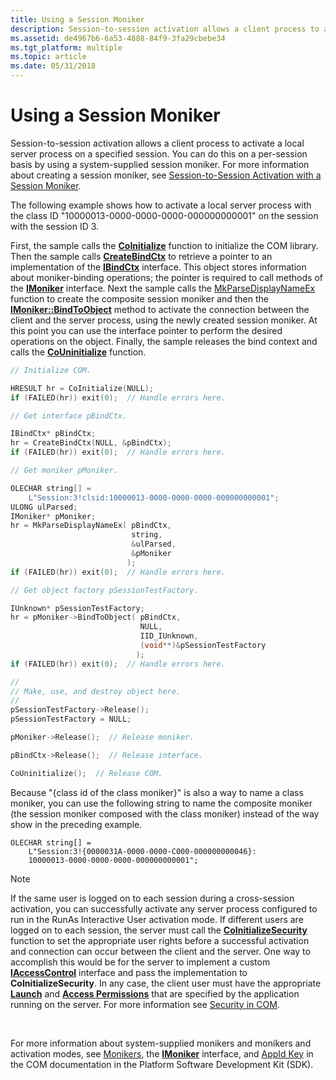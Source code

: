 ```yaml
---
title: Using a Session Moniker
description: Session-to-session activation allows a client process to activate a local server process on a specified session.
ms.assetid: de4967b6-6a53-4888-84f9-3fa29cbebe34
ms.tgt_platform: multiple
ms.topic: article
ms.date: 05/31/2018
---
```


# Using a Session Moniker

Session-to-session activation allows a client process to activate a local server process on a specified session. You can do this on a per-session basis by using a system-supplied session moniker. For more information about creating a session moniker, see [Session-to-Session Activation with a Session Moniker](session-to-session-activation-with-a-session-moniker.md).

The following example shows how to activate a local server process with the class ID "10000013-0000-0000-0000-000000000001" on the session with the session ID 3.

First, the sample calls the [**CoInitialize**](https://msdn.microsoft.com/en-us/library/ms678543(v=VS.85).aspx) function to initialize the COM library. Then the sample calls [**CreateBindCtx**](https://msdn.microsoft.com/en-us/library/ms678542(v=VS.85).aspx) to retrieve a pointer to an implementation of the [**IBindCtx**](https://msdn.microsoft.com/en-us/library/ms693755(v=VS.85).aspx) interface. This object stores information about moniker-binding operations; the pointer is required to call methods of the [**IMoniker**](https://msdn.microsoft.com/en-us/library/ms679705(v=VS.85).aspx) interface. Next the sample calls the [MkParseDisplayNameEx](https://go.microsoft.com/fwlink/p/?linkid=157933) function to create the composite session moniker and then the [**IMoniker::BindToObject**](https://msdn.microsoft.com/en-us/library/ms691433(v=VS.85).aspx) method to activate the connection between the client and the server process, using the newly created session moniker. At this point you can use the interface pointer to perform the desired operations on the object. Finally, the sample releases the bind context and calls the [**CoUninitialize**](https://msdn.microsoft.com/en-us/library/ms688715(v=VS.85).aspx) function.


```C++
// Initialize COM.

HRESULT hr = CoInitialize(NULL);
if (FAILED(hr)) exit(0);  // Handle errors here.

// Get interface pBindCtx.

IBindCtx* pBindCtx;
hr = CreateBindCtx(NULL, &pBindCtx);
if (FAILED(hr)) exit(0);  // Handle errors here.

// Get moniker pMoniker.

OLECHAR string[] =
    L"Session:3!clsid:10000013-0000-0000-0000-000000000001";
ULONG ulParsed;
IMoniker* pMoniker;
hr = MkParseDisplayNameEx( pBindCtx,
                           string,
                           &ulParsed,
                           &pMoniker
                          );
if (FAILED(hr)) exit(0);  // Handle errors here.

// Get object factory pSessionTestFactory.

IUnknown* pSessionTestFactory;
hr = pMoniker->BindToObject( pBindCtx,
                             NULL,
                             IID_IUnknown,
                             (void**)&pSessionTestFactory
                            );
if (FAILED(hr)) exit(0);  // Handle errors here.

//
// Make, use, and destroy object here.
//
pSessionTestFactory->Release();
pSessionTestFactory = NULL;

pMoniker->Release();  // Release moniker.

pBindCtx->Release();  // Release interface.

CoUninitialize();  // Release COM.
```



Because "{class id of the class moniker}" is also a way to name a class moniker, you can use the following string to name the composite moniker (the session moniker composed with the class moniker) instead of the way show in the preceding example.

``` syntax
OLECHAR string[] = 
    L"Session:3!{0000031A-0000-0000-C000-000000000046}:
    10000013-0000-0000-0000-000000000001";
```

> [!Note]  
> If the same user is logged on to each session during a cross-session activation, you can successfully activate any server process configured to run in the RunAs Interactive User activation mode. If different users are logged on to each session, the server must call the [**CoInitializeSecurity**](https://msdn.microsoft.com/en-us/library/ms693736(v=VS.85).aspx) function to set the appropriate user rights before a successful activation and connection can occur between the client and the server. One way to accomplish this would be for the server to implement a custom [**IAccessControl**](https://msdn.microsoft.com/en-us/library/ms694421(v=VS.85).aspx) interface and pass the implementation to **CoInitializeSecurity**. In any case, the client user must have the appropriate [**Launch**](https://msdn.microsoft.com/en-us/library/ms687202(v=VS.85).aspx) and [**Access Permissions**](https://msdn.microsoft.com/en-us/library/ms688679(v=VS.85).aspx) that are specified by the application running on the server. For more information see [Security in COM](https://msdn.microsoft.com/en-us/library/ms693319(v=VS.85).aspx).

 

For more information about system-supplied monikers and monikers and activation modes, see [Monikers](https://msdn.microsoft.com/en-us/library/ms691261(v=VS.85).aspx), the [**IMoniker**](https://msdn.microsoft.com/en-us/library/ms679705(v=VS.85).aspx) interface, and [AppId Key](https://docs.microsoft.com/windows/desktop/com/appid-key) in the COM documentation in the Platform Software Development Kit (SDK).

 

 




